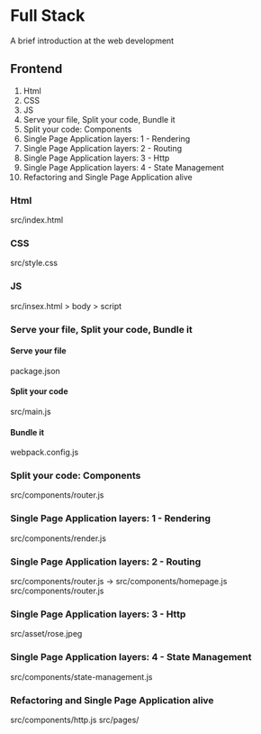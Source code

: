 # Full Stack

A brief introduction at the web development

## Frontend

1) Html
2) CSS
3) JS
4) Serve your file, Split your code, Bundle it
5) Split your code: Components
6) Single Page Application layers: 1 - Rendering
7) Single Page Application layers: 2 - Routing
8) Single Page Application layers: 3 - Http
9) Single Page Application layers: 4 - State Management
10) Refactoring and Single Page Application alive

###  Html

src/index.html

### CSS

src/style.css

### JS

src/insex.html > body > script

### Serve your file, Split your code, Bundle it
#### Serve your file
package.json
#### Split your code
src/main.js
#### Bundle it
webpack.config.js

### Split your code: Components

src/components/router.js

### Single Page Application layers: 1 - Rendering

src/components/render.js

### Single Page Application layers: 2 - Routing

src/components/router.js -> src/components/homepage.js
src/components/router.js

### Single Page Application layers: 3 - Http

src/asset/rose.jpeg

### Single Page Application layers: 4 - State Management

src/components/state-management.js

### Refactoring and Single Page Application alive

src/components/http.js
src/pages/
